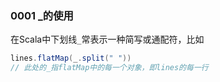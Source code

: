### 0001 _的使用

在Scala中下划线`_`常表示一种简写或通配符，比如

```scala
lines.flatMap(_.split(" "))
// 此处的_指flatMap中的每一个对象，即lines的每一行
```

